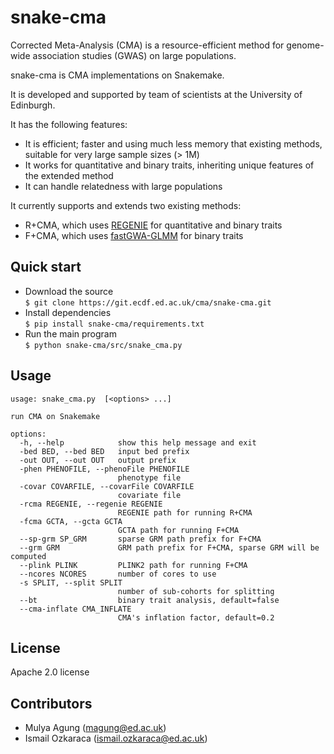 # snake-cma

Corrected Meta-Analysis (CMA) is a resource-efficient method for genome-wide association studies (GWAS) on large populations.

snake-cma is CMA implementations on Snakemake.  

It is developed and supported by team of scientists at the University of Edinburgh.

It has the following features:
- It is efficient; faster and using much less memory that existing methods, suitable for very large sample sizes (> 1M)
- It works for quantitative and binary traits, inheriting unique features of the extended method
- It can handle relatedness with large populations

It currently supports and extends two existing methods:
- R+CMA, which uses [REGENIE](https://rgcgithub.github.io/regenie) for quantitative and binary traits
- F+CMA, which uses [fastGWA-GLMM](https://yanglab.westlake.edu.cn/software/gcta) for binary traits


## Quick start

- Download the source  
`$ git clone https://git.ecdf.ed.ac.uk/cma/snake-cma.git`
- Install dependencies  
`$ pip install snake-cma/requirements.txt`
- Run the main program  
`$ python snake-cma/src/snake_cma.py`

## Usage
```
usage: snake_cma.py  [<options> ...]

run CMA on Snakemake

options:
  -h, --help            show this help message and exit
  -bed BED, --bed BED   input bed prefix
  -out OUT, --out OUT   output prefix
  -phen PHENOFILE, --phenoFile PHENOFILE
                        phenotype file
  -covar COVARFILE, --covarFile COVARFILE
                        covariate file
  -rcma REGENIE, --regenie REGENIE
                        REGENIE path for running R+CMA
  -fcma GCTA, --gcta GCTA
                        GCTA path for running F+CMA
  --sp-grm SP_GRM       sparse GRM path prefix for F+CMA
  --grm GRM             GRM path prefix for F+CMA, sparse GRM will be computed
  --plink PLINK         PLINK2 path for running F+CMA
  --ncores NCORES       number of cores to use
  -s SPLIT, --split SPLIT
                        number of sub-cohorts for splitting
  --bt                  binary trait analysis, default=false
  --cma-inflate CMA_INFLATE
                        CMA's inflation factor, default=0.2

```

## License
Apache 2.0 license

## Contributors  
- Mulya Agung (magung@ed.ac.uk)
- Ismail Ozkaraca (ismail.ozkaraca@ed.ac.uk)
